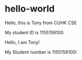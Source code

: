 # hello-world
Hello, this is Tony from CUHK CSE

My student ID is 1155159100.

Hello, I am Tony!

My Student number is 1155159100!
